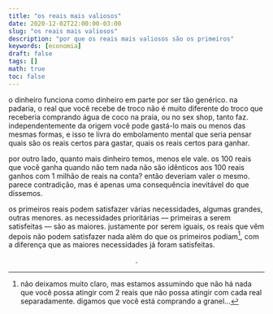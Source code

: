 ```yaml
---
title: "os reais mais valiosos"
date: 2020-12-02T22:00:00-03:00
slug: "os reais mais valiosos"
description: "por que os reais mais valiosos são os primeiros"
keywords: [economia]
draft: false
tags: []
math: true
toc: false
---
```


o dinheiro funciona como dinheiro em parte por ser tão genérico. na padaria, o real que você recebe de troco não é muito diferente do troco que receberia comprando água de coco na praia, ou no sex shop, tanto faz. independentemente da origem você pode gastá-lo mais ou menos das mesmas formas, e isso te livra do embolamento mental que seria pensar quais são os reais certos para gastar, quais os reais certos para ganhar.

por outro lado, quanto mais dinheiro temos, menos ele vale. os 100 reais que você ganha quando não tem nada não são idênticos aos 100 reais ganhos com 1 milhão de reais na conta? então deveriam valer o mesmo. parece contradição, mas é apenas uma consequência inevitável do que dissemos.

os primeiros reais podem satisfazer várias necessidades, algumas grandes, outras menores. as necessidades prioritárias — primeiras a serem satisfeitas — são as maiores. justamente por serem iguais, os reais que vêm depois não podem satisfazer nada além do que os primeiros podiam[^1], com a diferença que as maiores necessidades já foram satisfeitas.

$$.$$

[^1]: não deixamos muito claro, mas estamos assumindo que não há nada que você possa atingir com 2 reais que não possa atingir com cada real separadamente. digamos que você está comprando a granel…
